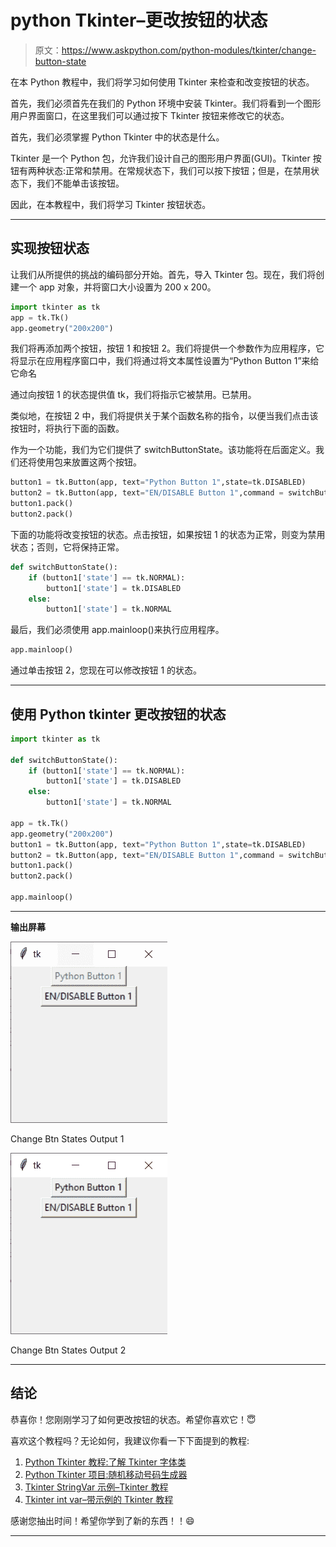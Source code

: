 # python Tkinter–更改按钮的状态

> 原文：<https://www.askpython.com/python-modules/tkinter/change-button-state>

在本 Python 教程中，我们将学习如何使用 Tkinter 来检查和改变按钮的状态。

首先，我们必须首先在我们的 Python 环境中安装 Tkinter。我们将看到一个图形用户界面窗口，在这里我们可以通过按下 Tkinter 按钮来修改它的状态。

首先，我们必须掌握 Python Tkinter 中的状态是什么。

Tkinter 是一个 Python 包，允许我们设计自己的图形用户界面(GUI)。Tkinter 按钮有两种状态:正常和禁用。在常规状态下，我们可以按下按钮；但是，在禁用状态下，我们不能单击该按钮。

因此，在本教程中，我们将学习 Tkinter 按钮状态。

* * *

## 实现按钮状态

让我们从所提供的挑战的编码部分开始。首先，导入 Tkinter 包。现在，我们将创建一个 app 对象，并将窗口大小设置为 200 x 200。

```py
import tkinter as tk
app = tk.Tk()
app.geometry("200x200")

```

我们将再添加两个按钮，按钮 1 和按钮 2。我们将提供一个参数作为应用程序，它将显示在应用程序窗口中，我们将通过将文本属性设置为“Python Button 1”来给它命名

通过向按钮 1 的状态提供值 tk，我们将指示它被禁用。已禁用。

类似地，在按钮 2 中，我们将提供关于某个函数名称的指令，以便当我们点击该按钮时，将执行下面的函数。

作为一个功能，我们为它们提供了 switchButtonState。该功能将在后面定义。我们还将使用包来放置这两个按钮。

```py
button1 = tk.Button(app, text="Python Button 1",state=tk.DISABLED)
button2 = tk.Button(app, text="EN/DISABLE Button 1",command = switchButtonState)
button1.pack()
button2.pack()

```

下面的功能将改变按钮的状态。点击按钮，如果按钮 1 的状态为正常，则变为禁用状态；否则，它将保持正常。

```py
def switchButtonState():
    if (button1['state'] == tk.NORMAL):
        button1['state'] = tk.DISABLED
    else:
        button1['state'] = tk.NORMAL

```

最后，我们必须使用 app.mainloop()来执行应用程序。

```py
app.mainloop()

```

通过单击按钮 2，您现在可以修改按钮 1 的状态。

* * *

## 使用 Python tkinter 更改按钮的状态

```py
import tkinter as tk

def switchButtonState():
    if (button1['state'] == tk.NORMAL):
        button1['state'] = tk.DISABLED
    else:
        button1['state'] = tk.NORMAL

app = tk.Tk()
app.geometry("200x200")
button1 = tk.Button(app, text="Python Button 1",state=tk.DISABLED)
button2 = tk.Button(app, text="EN/DISABLE Button 1",command = switchButtonState)
button1.pack()
button2.pack()

app.mainloop()

```

* * *

**输出屏幕**

![Change Btn States Output 1](img/5c04d5f4728c77ce363bad98715579a1.png)

Change Btn States Output 1

![Change Btn States Output 2](img/e26a76a94ef9f1377769c5fb36b04e38.png)

Change Btn States Output 2

* * *

## 结论

恭喜你！您刚刚学习了如何更改按钮的状态。希望你喜欢它！😇

喜欢这个教程吗？无论如何，我建议你看一下下面提到的教程:

1.  [Python Tkinter 教程:了解 Tkinter 字体类](https://www.askpython.com/python-modules/tkinter/tkinter-font-class)
2.  [Python Tkinter 项目:随机移动号码生成器](https://www.askpython.com/python-modules/tkinter/random-mobile-number-generator)
3.  [Tkinter StringVar 示例–Tkinter 教程](https://www.askpython.com/python-modules/tkinter/stringvar-with-examples)
4.  [Tkinter int var–带示例的 Tkinter 教程](https://www.askpython.com/python-modules/tkinter/tkinter-intvar)

感谢您抽出时间！希望你学到了新的东西！！😄

* * *